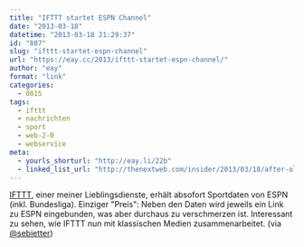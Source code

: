 ```yaml
---
title: "IFTTT startet ESPN Channel"
date: "2013-03-18"
datetime: "2013-03-18 21:29:37"
id: "887"
slug: "ifttt-startet-espn-channel"
url: "https://eay.cc/2013/ifttt-startet-espn-channel/"
author: "eay"
format: "link"
categories:
  - 0815
tags:
  - ifttt
  - nachrichten
  - sport
  - web-2-0
  - webservice
meta:
  - yourls_shorturl: "http://eay.li/22b"
  - linked_list_url: "http://thenextweb.com/insider/2013/03/18/after-olympics-pilot-ifttt-launches-espn-channel-to-help-you-track-sports-teams-scores-and-more/"
---
```


[IFTTT](https://ifttt.com/), einer meiner Lieblingsdienste, erhält absofort Sportdaten von ESPN (inkl. Bundesliga). Einziger "Preis": Neben den Daten wird jeweils ein Link zu ESPN eingebunden, was aber durchaus zu verschmerzen ist. Interessant zu sehen, wie IFTTT nun mit klassischen Medien zusammenarbeitet. (via [@sebietter](https://posts.app.net/3973682))
